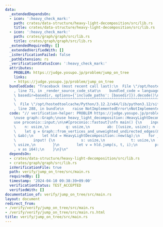 ```yaml
---
data:
  _extendedDependsOn:
  - icon: ':heavy_check_mark:'
    path: crates/data-structure/heavy-light-decomposition/src/lib.rs
    title: crates/data-structure/heavy-light-decomposition/src/lib.rs
  - icon: ':heavy_check_mark:'
    path: crates/graph/graph/src/lib.rs
    title: crates/graph/graph/src/lib.rs
  _extendedRequiredBy: []
  _extendedVerifiedWith: []
  _isVerificationFailed: false
  _pathExtension: rs
  _verificationStatusIcon: ':heavy_check_mark:'
  attributes:
    PROBLEM: https://judge.yosupo.jp/problem/jump_on_tree
    links:
    - https://judge.yosupo.jp/problem/jump_on_tree
  bundledCode: "Traceback (most recent call last):\n  File \"/opt/hostedtoolcache/Python/3.12.2/x64/lib/python3.12/site-packages/onlinejudge_verify/documentation/build.py\"\
    , line 71, in _render_source_code_stat\n    bundled_code = language.bundle(stat.path,\
    \ basedir=basedir, options={'include_paths': [basedir]}).decode()\n          \
    \         ^^^^^^^^^^^^^^^^^^^^^^^^^^^^^^^^^^^^^^^^^^^^^^^^^^^^^^^^^^^^^^^^^^^^^^^^^^^^^^^^^\n\
    \  File \"/opt/hostedtoolcache/Python/3.12.2/x64/lib/python3.12/site-packages/onlinejudge_verify/languages/rust.py\"\
    , line 288, in bundle\n    raise NotImplementedError\nNotImplementedError\n"
  code: "// verification-helper: PROBLEM https://judge.yosupo.jp/problem/jump_on_tree\n\
    \nuse graph::Graph;\nuse heavy_light_decomposition::HeavyLightDecomposition;\n\
    use proconio::input;\n\n#[proconio::fastout]\nfn main() {\n    input! {\n    \
    \    n: usize,\n        q: usize,\n        ab: [(usize, usize); n - 1],\n    }\n\
    \    let g = Graph::from_vertices_and_unweighted_undirected_edges(&vec![(); n],\
    \ &ab);\n    let hld = HeavyLightDecomposition::new(&g);\n    for _ in 0..q {\n\
    \        input! {\n            s: usize,\n            t: usize,\n            i:\
    \ usize,\n        }\n        let v = hld.jump(s, t, i);\n        println!(\"{}\"\
    , v as i64);\n    }\n}\n"
  dependsOn:
  - crates/data-structure/heavy-light-decomposition/src/lib.rs
  - crates/graph/graph/src/lib.rs
  isVerificationFile: true
  path: verify/jump_on_tree/src/main.rs
  requiredBy: []
  timestamp: '2024-04-10 09:38:39+09:00'
  verificationStatus: TEST_ACCEPTED
  verifiedWith: []
documentation_of: verify/jump_on_tree/src/main.rs
layout: document
redirect_from:
- /verify/verify/jump_on_tree/src/main.rs
- /verify/verify/jump_on_tree/src/main.rs.html
title: verify/jump_on_tree/src/main.rs
---
```


